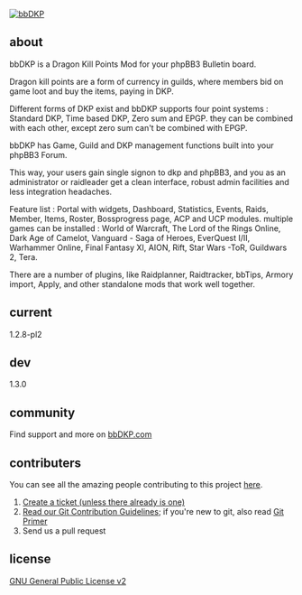 [![bbDKP](http://www.bbDKP.com/images/site_logo.png)](http://www.bbDKP.com)

## about
bbDKP is a Dragon Kill Points Mod for your phpBB3 Bulletin board.

Dragon kill points are a form of currency in guilds, where members bid on game loot and buy the items, paying in DKP. 

Different forms of DKP exist and bbDKP supports four point systems : Standard DKP, Time based DKP, Zero sum and EPGP. they can be combined with each other, except zero sum can't be combined with EPGP. 

bbDKP has Game, Guild and DKP management functions built into your phpBB3 Forum. 

This way, your users gain single signon to dkp and phpBB3, and you as an administrator or raidleader get a clean interface, robust admin facilities and less integration headaches.

Feature list : Portal with widgets, Dashboard, Statistics, Events, Raids, Member, Items, Roster, Bossprogress page, ACP and UCP modules. multiple games can be installed : World of Warcraft, The Lord of the Rings Online, Dark Age of Camelot, Vanguard - Saga of Heroes, EverQuest I/II, Warhammer Online, Final Fantasy XI, AION, Rift, Star Wars -ToR, Guildwars 2, Tera.

There are a number of plugins, like Raidplanner, Raidtracker, bbTips, Armory import, Apply, and other standalone mods that work well together. 

## current

1.2.8-pl2

## dev

1.3.0

## community

Find support and more on [bbDKP.com](http://www.bbdkp.com)  

## contributers

You can see all the amazing people contributing to this project [here](https://github.com/bbdkp/bbdkp/graphs/contributors). 

1. [Create a ticket (unless there already is one)](http://www.bbdkp.com/tracker.php)
2. [Read our Git Contribution Guidelines](http://www.bbdkp.com/viewtopic.php?f=60&t=1854); if you're new to git, also read [Git Primer](http://www.bbdkp.com/viewtopic.php?f=60&t=1853)
3. Send us a pull request

## license

[GNU General Public License v2](http://opensource.org/licenses/gpl-2.0.php)
